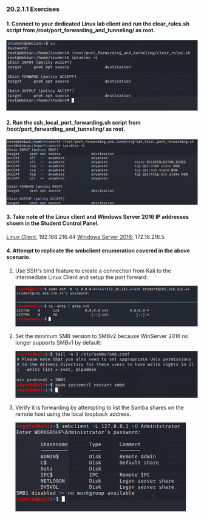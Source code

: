 ### 20.2.1.1 Exercises
#### 1. Connect to your dedicated Linux lab client and run the clear_rules.sh script from /root/port_forwarding_and_tunneling/ as root.

![image-20200725184732175](.20.2.1.1.assets/image-20200725184732175.png)

#### 2. Run the ssh_local_port_forwarding.sh script from /root/port_forwarding_and_tunneling/ as root.

![image-20200725184753058](.20.2.1.1.assets/image-20200725184753058.png)

#### 3. Take note of the Linux client and Windows Server 2016 IP addresses shown in the Student Control Panel.

<u>Linux Client:</u>  192.168.216.44
<u>Windows Server 2016:</u>  172.16.216.5

#### 4. Attempt to replicate the smbclient enumeration covered in the above scenario.

1. Use SSH's bind feature to create a connection from Kali to the intermediate Linux Client and setup the port forward:

   ![image-20200725185018928](.20.2.1.1.assets/image-20200725185018928.png)

2. Set the minimum SMB version to SMBv2 because WinServer 2016 no longer supports SMBv1 by default:

   ![image-20200725185330648](.20.2.1.1.assets/image-20200725185330648.png)

3. Verify it is forwarding by attempting to list the Samba shares on the remote host using the local loopback address.

   ![image-20200725185402700](.20.2.1.1.assets/image-20200725185402700.png)